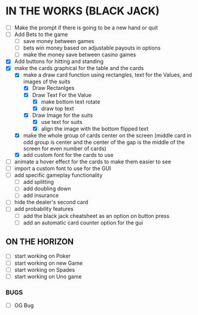# IN THE WORKS (BLACK JACK)
- [ ] Make the prompt if there is going to be a new hand or quit
- [ ] Add Bets to the game
    - [ ] save money between games
    - [ ] bets win money based on adjustable payouts in options
    - [ ] make the money save between casino games
- [x] Add buttons for hitting and standing 
- [x] make the cards graphical for the table and the cards
    - [x] make a draw card function using rectangles, text for the Values, and images of the suits
        - [x] Draw Rectanlges
        - [x] Draw Text For the Value
            - [x] make bottom text rotate
            - [x] draw top text
        - [x] Draw Image for the suits
            - [x] use  text for suits
            - [x] align the image with the bottom flipped text
    - [x] make the whole group of cards center on the screen (middle card in odd group is center and the center of the gap is 
    the middle of the screen for even number of cards)
    - [x] add custom font for the cards to use
- [ ] animate a hover effect for the cards to make them easier to see
- [ ] import a custom font to use for the GUI
- [ ] add specific gameplay functionality
    - [ ] add splitting
    - [ ] add doubling down
    - [ ] add insurance
- [ ] hide the dealer's second card 
- [ ] add probability features
    - [ ] add the black jack cheatsheet as an option on button press
    - [ ] add an automatic card counter option for the gui
## ON THE HORIZON
- [ ] start working on Poker
- [ ] start working on new Game
- [ ] start working on Spades
- [ ] start working on Uno game
### BUGS
- [ ] OG Bug
